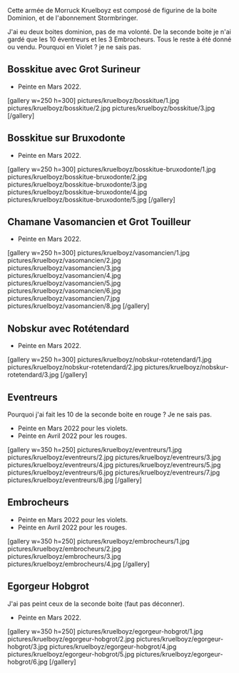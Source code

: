
Cette armée de Morruck Kruelboyz est composé de figurine de la boite Dominion, et de l'abonnement Stormbringer.

J'ai eu deux boites dominion, pas de ma volonté. 
De la seconde boite je n'ai gardé que les 10 éventreurs et les 3 Embrocheurs.
Tous le reste à été donné ou vendu.
Pourquoi en Violet ? je ne sais pas.

## Bosskitue avec Grot Surineur

- Peinte en Mars 2022.

[gallery w=250 h=300]
pictures/kruelboyz/bosskitue/1.jpg
pictures/kruelboyz/bosskitue/2.jpg
pictures/kruelboyz/bosskitue/3.jpg
[/gallery]

## Bosskitue sur Bruxodonte

- Peinte en Mars 2022.

[gallery w=250 h=300]
pictures/kruelboyz/bosskitue-bruxodonte/1.jpg
pictures/kruelboyz/bosskitue-bruxodonte/2.jpg
pictures/kruelboyz/bosskitue-bruxodonte/3.jpg
pictures/kruelboyz/bosskitue-bruxodonte/4.jpg
pictures/kruelboyz/bosskitue-bruxodonte/5.jpg
[/gallery]

## Chamane Vasomancien et Grot Touilleur

- Peinte en Mars 2022.

[gallery w=250 h=300]
pictures/kruelboyz/vasomancien/1.jpg
pictures/kruelboyz/vasomancien/2.jpg
pictures/kruelboyz/vasomancien/3.jpg
pictures/kruelboyz/vasomancien/4.jpg
pictures/kruelboyz/vasomancien/5.jpg
pictures/kruelboyz/vasomancien/6.jpg
pictures/kruelboyz/vasomancien/7.jpg
pictures/kruelboyz/vasomancien/8.jpg
[/gallery]

## Nobskur avec Rotétendard

- Peinte en Mars 2022.

[gallery w=250 h=300]
pictures/kruelboyz/nobskur-rotetendard/1.jpg
pictures/kruelboyz/nobskur-rotetendard/2.jpg
pictures/kruelboyz/nobskur-rotetendard/3.jpg
[/gallery]

## Eventreurs

Pourquoi j'ai fait les 10 de la seconde boite en rouge ? Je ne sais pas.

- Peinte en Mars 2022 pour les violets.
- Peinte en Avril 2022 pour les rouges.

[gallery w=350 h=250]
pictures/kruelboyz/eventreurs/1.jpg
pictures/kruelboyz/eventreurs/2.jpg
pictures/kruelboyz/eventreurs/3.jpg
pictures/kruelboyz/eventreurs/4.jpg
pictures/kruelboyz/eventreurs/5.jpg
pictures/kruelboyz/eventreurs/6.jpg
pictures/kruelboyz/eventreurs/7.jpg
pictures/kruelboyz/eventreurs/8.jpg
[/gallery]

## Embrocheurs

- Peinte en Mars 2022 pour les violets.
- Peinte en Avril 2022 pour les rouges.

[gallery w=350 h=250]
pictures/kruelboyz/embrocheurs/1.jpg
pictures/kruelboyz/embrocheurs/2.jpg
pictures/kruelboyz/embrocheurs/3.jpg
pictures/kruelboyz/embrocheurs/4.jpg
[/gallery]

## Egorgeur Hobgrot

J'ai pas peint ceux de la seconde boite (faut pas déconner).

- Peinte en Mars 2022.

[gallery w=350 h=250]
pictures/kruelboyz/egorgeur-hobgrot/1.jpg
pictures/kruelboyz/egorgeur-hobgrot/2.jpg
pictures/kruelboyz/egorgeur-hobgrot/3.jpg
pictures/kruelboyz/egorgeur-hobgrot/4.jpg
pictures/kruelboyz/egorgeur-hobgrot/5.jpg
pictures/kruelboyz/egorgeur-hobgrot/6.jpg
[/gallery]
